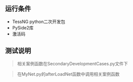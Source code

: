 

## 运行条件
* TessNG python二次开发包
* PySide2库
* 激活码



## 测试说明
> 相关案例函数在SecondaryDevelopmentCases.py文件下

> 在MyNet.py的afterLoadNet函数中调用相关案例函数


